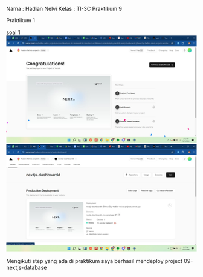 Nama : Hadian Nelvi
Kelas : TI-3C
Praktikum 9

Praktikum 1

soal 1
![gambar](img/1.jpeg)
![gambar](img/2.jpeg)

Mengikuti step yang ada di praktikum saya berhasil mendeploy project 09-nextjs-database
